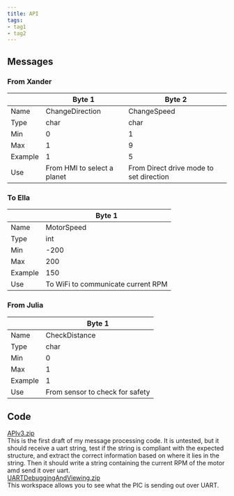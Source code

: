 ```yaml
---
title: API
tags:
- tag1
- tag2
---
```

## Messages
### From Xander
&nbsp;|Byte 1|Byte 2|
------|------|------|
Name|ChangeDirection|ChangeSpeed|
Type|char|char        |
Min|0|1|
Max|1|9
Example|1|5|
Use|From HMI to select a planet|From Direct drive mode to set direction|

### To Ella
&nbsp;|Byte 1|
------|------|
Name|MotorSpeed|
Type|int|
Min|-200|
Max|200|
Example|150|
Use|To WiFi to communicate current RPM|

### From Julia
&nbsp;|Byte 1|
------|------|
Name    |CheckDistance|
Type    |char     |
Min     |0            |
Max     |1            |
Example |1            |
Use|From sensor to check for safety|

## Code
[APIv3.zip](https://github.com/user-attachments/files/19558078/APIv3.zip) <br>
This is the first draft of my message processing code. It is untested, but it should receive a uart string, test if the string is compliant with the expected structure, and extract the correct information based on where it lies in the string. Then it should write a string containing the current RPM of the motor amd send it over uart. <br>
[UARTDebuggingAndViewing.zip](https://github.com/user-attachments/files/19558083/UARTDebuggingAndViewing.zip)<br>
This workspace allows you to see what the PIC is sending out over UART.
